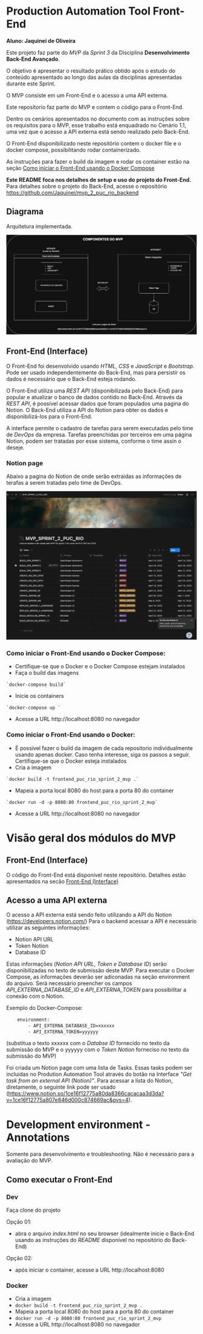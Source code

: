 # Production Automation Tool Front-End
**Aluno: Jaquinei de Oliveira**

Este projeto faz parte do *MVP* da *Sprint 3* da Disciplina **Desenvolvimento Back-End Avançado**.

O objetivo é apresentar o resultado prático obtido após o estudo do conteúdo apresentado ao longo das aulas da disciplinas apresentadas durante este Sprint.

O MVP consiste em um Front-End e o acesso a uma API externa.

Este repositorio faz parte do MVP e contem o código para o Front-End.

Dentro os cenários apresentados no documento com as instruções sobre os requisitos para o MVP, esse trabalho está enquadrado no Cenário 1.1, uma vez que o acesso a API externa está sendo realizado pelo Back-End.

O Front-End disponibilizado neste repositório contem o docker file e o docker compose, possibilitando rodar containerizado. 

As instruções para fazer o build da imagem e rodar os container estão na seção [Como iniciar o Front-End usando o Docker Compose](#como-iniciar-o-frontend-usando-o-docker)

**Este README foca nos detalhes de setup e uso do projeto do Front-End.** Para detalhes sobre o projeto do Back-End, acesse o repositório https://github.com/Jaquinei/mvp_2_puc_rio_backend

## Diagrama

Arquitetura implementada.

![Diagrama dos componentes do system](./src/assets/diagram/diagram_mvp.png)

## Front-End (Interface)

O Front-End foi desenvolvido usando *HTML*, *CSS* e *JavaScript* e *Bootstrap*. Pode ser usado independentemente do Back-End, mas para persistir os dados é necessário que o Back-End esteja rodando.

O Front-End utiliza uma *REST API* (disponibilizada pelo Back-End) para popular e atualizar o banco de dados contido no Back-End. Através da *REST API*, é possível acessar dados que foram populados uma pagina do Notion. O Back-End utiliza a API do Notion para obter os dados e disponibilizá-los para o Front-End.

A interface permite o cadastro de tarefas para serem executadas pelo time de *DevOps* da empresa. Tarefas preenchidas por terceiros em uma página Notion, podem ser tratadas por esse sistema, conforme o time assin o deseje.

### Notion page
Abaixo a pagina do Notion de onde serão extraidas as informações de terafas a serem tratadas pelo time de DevOps.

![Lista de terefas disponível no Notion](./src/assets/diagram/notion_page.png)


### Como iniciar o Front-End usando o Docker Compose:

- Certifique-se que o Docker e o Docker Compose estejam instalados
-  Faça o build das imagens
```
`docker-compose build`
```
- Inicie os containers
```
`docker-compose up `
```
- Acesse a URL http://localhost:8080 no navegador


### Como iniciar o Front-End usando o Docker:

- É possivel fazer o build da imagem de cada repositorio individualmente usando apenas docker. Caso tenha interesse, siga os passos a seguir.
Certifique-se que o Docker esteja instalados
- Cria a imagem
```
`docker build -t frontend_puc_rio_sprint_2_mvp .`
```
- Mapeia a porta local 8080 do host para a porta 80 do container
```
`docker run -d -p 8080:80 frontend_puc_rio_sprint_2_mvp`
```
- Acesse a URL http://localhost:8080 no navegador

# Visão geral dos módulos do MVP

## Front-End (Interface)

O código do Front-End está disponível neste repositório. Detalhes estão apresentados na secão [Front-End (Interface)](#frontend-interface)

## Acesso a uma API externa

O acesso a API externa está sendo feito utilizando a API do Notion (https://developers.notion.com/)
Para o backend acessar a API é necessário utilizar as seguintes informações:
- Notion API URL
- Token Notion
- Database ID

Estas informações (*Notion API URL*, *Token e Database ID*) serão disponibilizadas no texto de submissão deste MVP.
Para executar o Docker Compose, as informações deverão ser adiconadas na seção environment do arquivo. Será necessário preencher os campos *API_EXTERNA_DATABASE_ID* e *API_EXTERNA_TOKEN* para possibilitar a conexão com o Notion.

Exemplo do Docker-Compose:
```
    environment:
        - API_EXTERNA_DATABASE_ID=xxxxxx
        - API_EXTERNA_TOKEN=yyyyyy
```
(substitua o texto xxxxxx com o *Databse ID* fornecido no texto da submissão do MVP e o yyyyyy com o *Token Notion* forneciso no texto da submissão do MVP)

Foi criada um Notion page com uma lista de Tasks. Essas tasks podem ser incluidas no Prodution Automation Tool através do botão na Interface *"Get task from an external API (Notion)"*. 
Para acessar a lista do Notion, diretamente, o seguinte link pode ser usado (https://www.notion.so/1ce16f12775a80da8366cacacaa3d3da?v=1ce16f12775a807e846d000c874669ac&pvs=4).

# Development environment - Annotations
Somente para desenvolvimento e troubleshooting. Não é necessário para a avaliação do MVP.

## Como executar o Front-End

### Dev

Faça clone do projeto

Opção 01:
 - abra o arquivo *index.html* no seu browser (idealmente inicie o Back-End usando as instruções do *README* disponível no repositório do Back-End)

Opção 02:
-  após iniciar o container, acesse a URL http://localhost:8080

### Docker

- Cria a imagem
- `docker build -t frontend_puc_rio_sprint_2_mvp .`
- Mapeia a porta local 8080 do host para a porta 80 do container
- `docker run -d -p 8080:80 frontend_puc_rio_sprint_2_mvp`
- Acesse a URL http://localhost:8080 no navegador
